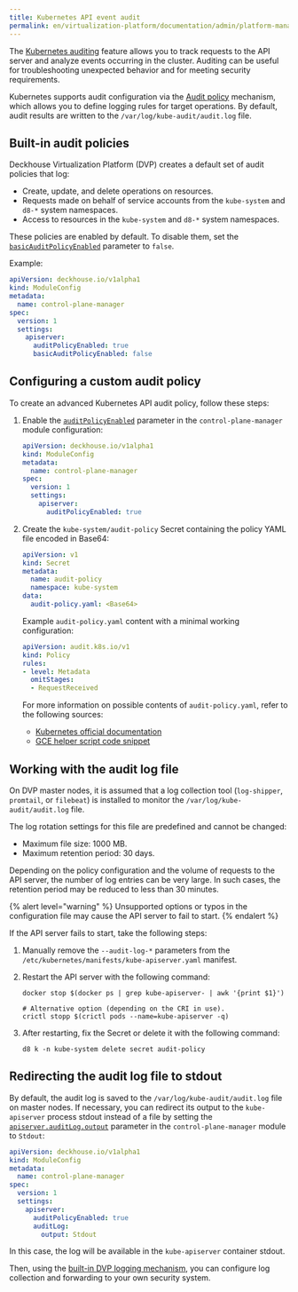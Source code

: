 ```yaml
---
title: Kubernetes API event audit
permalink: en/virtualization-platform/documentation/admin/platform-management/security/events/kubernetes-api-audit.html
---
```


The [Kubernetes auditing](https://kubernetes.io/docs/tasks/debug/debug-cluster/audit/) feature allows you to track requests
to the API server and analyze events occurring in the cluster.
Auditing can be useful for troubleshooting unexpected behavior and for meeting security requirements.

Kubernetes supports audit configuration via the [Audit policy](https://kubernetes.io/docs/tasks/debug/debug-cluster/audit/#audit-policy) mechanism,
which allows you to define logging rules for target operations.
By default, audit results are written to the `/var/log/kube-audit/audit.log` file.

## Built-in audit policies

Deckhouse Virtualization Platform (DVP) creates a default set of audit policies that log:

- Create, update, and delete operations on resources.
- Requests made on behalf of service accounts from the `kube-system` and `d8-*` system namespaces.
- Access to resources in the `kube-system` and `d8-*` system namespaces.

These policies are enabled by default.
To disable them, set the [`basicAuditPolicyEnabled`](/products/kubernetes-platform/documentation/v1/modules/control-plane-manager/configuration.html#parameters-apiserver-basicauditpolicyenabled) parameter to `false`.

Example:

```yaml
apiVersion: deckhouse.io/v1alpha1
kind: ModuleConfig
metadata:
  name: control-plane-manager
spec:
  version: 1
  settings:
    apiserver:
      auditPolicyEnabled: true
      basicAuditPolicyEnabled: false
```

## Configuring a custom audit policy

To create an advanced Kubernetes API audit policy, follow these steps:

1. Enable the [`auditPolicyEnabled`](/products/kubernetes-platform/documentation/v1/modules/control-plane-manager/configuration.html#parameters-apiserver-auditpolicyenabled) parameter
   in the `control-plane-manager` module configuration:

   ```yaml
   apiVersion: deckhouse.io/v1alpha1
   kind: ModuleConfig
   metadata:
     name: control-plane-manager
   spec:
     version: 1
     settings:
       apiserver:
         auditPolicyEnabled: true
   ```

1. Create the `kube-system/audit-policy` Secret containing the policy YAML file encoded in Base64:

   ```yaml
   apiVersion: v1
   kind: Secret
   metadata:
     name: audit-policy
     namespace: kube-system
   data:
     audit-policy.yaml: <Base64>
   ```

   Example `audit-policy.yaml` content with a minimal working configuration:

   ```yaml
   apiVersion: audit.k8s.io/v1
   kind: Policy
   rules:
   - level: Metadata
     omitStages:
     - RequestReceived
   ```

   For more information on possible contents of `audit-policy.yaml`, refer to the following sources:

   - [Kubernetes official documentation](https://kubernetes.io/docs/tasks/debug/debug-cluster/audit/#audit-policy)
   - [GCE helper script code snippet](https://github.com/kubernetes/kubernetes/blob/0ef45b4fcf7697ea94b96d1a2fe1d9bffb692f3a/cluster/gce/gci/configure-helper.sh#L722-L862)

## Working with the audit log file

On DVP master nodes, it is assumed that a log collection tool (`log-shipper`, `promtail`, or `filebeat`) is installed
to monitor the `/var/log/kube-audit/audit.log` file.

The log rotation settings for this file are predefined and cannot be changed:

- Maximum file size: 1000 MB.
- Maximum retention period: 30 days.

Depending on the policy configuration and the volume of requests to the API server,
the number of log entries can be very large.
In such cases, the retention period may be reduced to less than 30 minutes.

{% alert level="warning" %}
Unsupported options or typos in the configuration file may cause the API server to fail to start.
{% endalert %}

If the API server fails to start, take the following steps:

1. Manually remove the `--audit-log-*` parameters from the `/etc/kubernetes/manifests/kube-apiserver.yaml` manifest.
1. Restart the API server with the following command:

   ```shell
   docker stop $(docker ps | grep kube-apiserver- | awk '{print $1}')
   
   # Alternative option (depending on the CRI in use).
   crictl stopp $(crictl pods --name=kube-apiserver -q)
   ```

1. After restarting, fix the Secret or delete it with the following command:

   ```shell
   d8 k -n kube-system delete secret audit-policy
   ```

## Redirecting the audit log file to stdout

By default, the audit log is saved to the `/var/log/kube-audit/audit.log` file on master nodes.
If necessary, you can redirect its output to the `kube-apiserver` process stdout instead of a file
by setting the [`apiserver.auditLog.output`](/products/kubernetes-platform/documentation/v1/modules/control-plane-manager/configuration.html#parameters-apiserver-auditlog-output) parameter in the `control-plane-manager` module to `Stdout`:

```yaml
apiVersion: deckhouse.io/v1alpha1
kind: ModuleConfig
metadata:
  name: control-plane-manager
spec:
  version: 1
  settings:
    apiserver:
      auditPolicyEnabled: true
      auditLog:
        output: Stdout
```

In this case, the log will be available in the `kube-apiserver` container stdout.

Then, using the [built-in DVP logging mechanism](/products/virtualization-platform/documentation/admin/platform-management/logging/delivery.html),
you can configure log collection and forwarding to your own security system.
